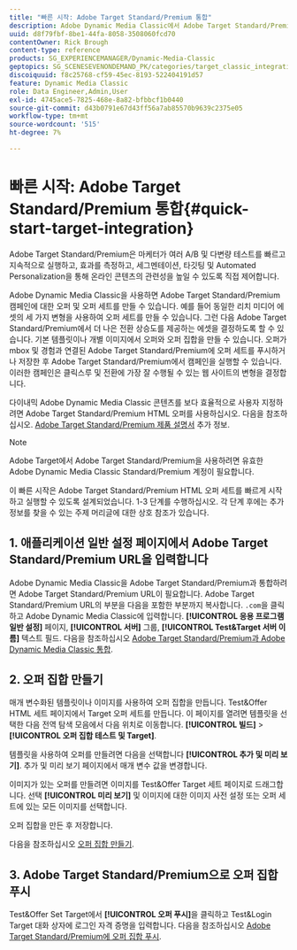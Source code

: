 ```yaml
---
title: "빠른 시작: Adobe Target Standard/Premium 통합"
description: Adobe Dynamic Media Classic에서 Adobe Target Standard/Premium 통합 기술을 빠르게 시작하고 실행하는 데 도움이 되는 Adobe Target Standard/Premium 소개 및 빠른 시작
uuid: d8f79fbf-8be1-44fa-8058-3508060fcd70
contentOwner: Rick Brough
content-type: reference
products: SG_EXPERIENCEMANAGER/Dynamic-Media-Classic
geptopics: SG_SCENESEVENONDEMAND_PK/categories/target_classic_integration
discoiquuid: f8c25768-cf59-45ec-8193-522404191d57
feature: Dynamic Media Classic
role: Data Engineer,Admin,User
exl-id: 4745ace5-7825-468e-8a82-bfbbcf1b0440
source-git-commit: d43b0791e67d43ff56a7ab85570b9639c2375e05
workflow-type: tm+mt
source-wordcount: '515'
ht-degree: 7%

---
```


# 빠른 시작: Adobe Target Standard/Premium 통합{#quick-start-target-integration}

Adobe Target Standard/Premium은 마케터가 여러 A/B 및 다변량 테스트를 빠르고 지속적으로 실행하고, 효과를 측정하고, 세그멘테이션, 타깃팅 및 Automated Personalization을 통해 온라인 콘텐츠의 관련성을 높일 수 있도록 직접 제어합니다.

Adobe Dynamic Media Classic을 사용하면 Adobe Target Standard/Premium 캠페인에 대한 오퍼 및 오퍼 세트를 만들 수 있습니다. 예를 들어 동일한 리치 미디어 에셋의 세 가지 변형을 사용하여 오퍼 세트를 만들 수 있습니다. 그런 다음 Adobe Target Standard/Premium에서 더 나은 전환 상승도를 제공하는 에셋을 결정하도록 할 수 있습니다. 기본 템플릿이나 개별 이미지에서 오퍼와 오퍼 집합을 만들 수 있습니다. 오퍼가 mbox 및 경험과 연결된 Adobe Target Standard/Premium에 오퍼 세트를 푸시하거나 저장한 후 Adobe Target Standard/Premium에서 캠페인을 실행할 수 있습니다. 이러한 캠페인은 클릭스루 및 전환에 가장 잘 수행될 수 있는 웹 사이트의 변형을 결정합니다.

다이내믹 Adobe Dynamic Media Classic 콘텐츠를 보다 효율적으로 사용자 지정하려면 Adobe Target Standard/Premium HTML 오퍼를 사용하십시오. 다음을 참조하십시오. [Adobe Target Standard/Premium 제품 설명서](https://experienceleague.adobe.com/docs/target.html) 추가 정보.

>[!NOTE]
>
>Adobe Target에서 Adobe Target Standard/Premium을 사용하려면 유효한 Adobe Dynamic Media Classic Standard/Premium 계정이 필요합니다.

이 빠른 시작은 Adobe Target Standard/Premium HTML 오퍼 세트를 빠르게 시작하고 실행할 수 있도록 설계되었습니다. 1-3 단계를 수행하십시오. 각 단계 후에는 추가 정보를 찾을 수 있는 주제 머리글에 대한 상호 참조가 있습니다.

## 1. 애플리케이션 일반 설정 페이지에서 Adobe Target Standard/Premium URL을 입력합니다

Adobe Dynamic Media Classic을 Adobe Target Standard/Premium과 통합하려면 Adobe Target Standard/Premium URL이 필요합니다. Adobe Target Standard/Premium URL의 부분을 다음을 포함한 부분까지 복사합니다. `.com`을 클릭하고 Adobe Dynamic Media Classic에 입력합니다. **[!UICONTROL 응용 프로그램 일반 설정]** 페이지, **[!UICONTROL 서버]** 그룹, **[!UICONTROL Test&amp;Target 서버 이름]** 텍스트 필드. 다음을 참조하십시오 [Adobe Target Standard/Premium과 Adobe Dynamic Media Classic 통합](integrating-dmc-with-target.md#integrating-dmc-with-target).

## 2. 오퍼 집합 만들기

매개 변수화된 템플릿이나 이미지를 사용하여 오퍼 집합을 만듭니다. Test&amp;Offer HTML 세트 페이지에서 Target 오퍼 세트를 만듭니다. 이 페이지를 열려면 템플릿을 선택한 다음 전역 탐색 모음에서 다음 위치로 이동합니다. **[!UICONTROL 빌드]** > **[!UICONTROL 오퍼 집합 테스트 및 Target]**.

템플릿을 사용하여 오퍼를 만들려면 다음을 선택합니다 **[!UICONTROL 추가 및 미리 보기]**. 추가 및 미리 보기 페이지에서 매개 변수 값을 변경합니다.

이미지가 있는 오퍼를 만들려면 이미지를 Test&amp;Offer Target 세트 페이지로 드래그합니다. 선택 **[!UICONTROL 미리 보기]** 및 이미지에 대한 이미지 사전 설정 또는 오퍼 세트에 있는 모든 이미지를 선택합니다.

오퍼 집합을 만든 후 저장합니다.

다음을 참조하십시오 [오퍼 집합 만들기](creating-offer-set.md#creating_an_offer_set).

## 3. Adobe Target Standard/Premium으로 오퍼 집합 푸시

Test&amp;Offer Set Target에서 **[!UICONTROL 오퍼 푸시]**&#x200B;을 클릭하고 Test&amp;Login Target 대화 상자에 로그인 자격 증명을 입력합니다. 다음을 참조하십시오 [Adobe Target Standard/Premium에 오퍼 집합 푸시](pushing-offer-sets-target.md#pushing_offer_sets_to_target).
